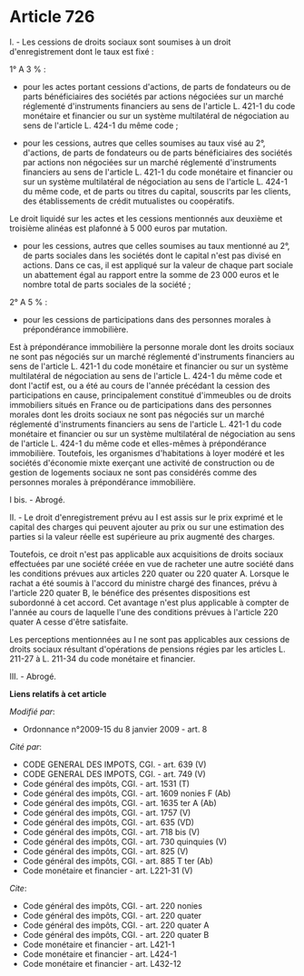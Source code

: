 # Article 726

I. - Les cessions de droits sociaux sont soumises à un droit d'enregistrement dont le taux est fixé :

1° A 3 % :

- pour les actes portant cessions d'actions, de parts de fondateurs ou de parts bénéficiaires des sociétés par actions
négociées sur un marché réglementé d'instruments financiers au sens de l'article L. 421-1 du code monétaire et financier ou
sur un système multilatéral de négociation au sens de l'article L. 424-1 du même code ;

- pour les cessions, autres que celles soumises au taux visé au 2°, d'actions, de parts de fondateurs ou de parts
bénéficiaires des sociétés par actions non négociées sur un marché réglementé d'instruments financiers au sens de l'article
L. 421-1 du code monétaire et financier ou sur un système multilatéral de négociation au sens de l'article L. 424-1 du même
code, et de parts ou titres du capital, souscrits par les clients, des établissements de crédit mutualistes ou coopératifs.

Le droit liquidé sur les actes et les cessions mentionnés aux deuxième et troisième alinéas est plafonné à 5 000 euros par
mutation.

- pour les cessions, autres que celles soumises au taux mentionné au 2°, de parts sociales dans les sociétés dont le capital
n'est pas divisé en actions. Dans ce cas, il est appliqué sur la valeur de chaque part sociale un abattement égal au rapport
entre la somme de 23 000 euros et le nombre total de parts sociales de la société ;

2° A 5 % :

- pour les cessions de participations dans des personnes morales à prépondérance immobilière.

Est à prépondérance immobilière la personne morale dont les droits sociaux ne sont pas négociés sur un marché réglementé
d'instruments financiers au sens de l'article L. 421-1 du code monétaire et financier ou sur un système multilatéral de
négociation au sens de l'article L. 424-1 du même code et dont l'actif est, ou a été au cours de l'année précédant la cession
des participations en cause, principalement constitué d'immeubles ou de droits immobiliers situés en France ou de
participations dans des personnes morales dont les droits sociaux ne sont pas négociés sur un marché réglementé d'instruments
financiers au sens de l'article L. 421-1 du code monétaire et financier ou sur un système multilatéral de négociation au sens
de l'article L. 424-1 du même code et elles-mêmes à prépondérance immobilière. Toutefois, les organismes d'habitations à
loyer modéré et les sociétés d'économie mixte exerçant une activité de construction ou de gestion de logements sociaux ne
sont pas considérés comme des personnes morales à prépondérance immobilière.

I bis. - Abrogé.

II. - Le droit d'enregistrement prévu au I est assis sur le prix exprimé et le capital des charges qui peuvent ajouter au
prix ou sur une estimation des parties si la valeur réelle est supérieure au prix augmenté des charges.

Toutefois, ce droit n'est pas applicable aux acquisitions de droits sociaux effectuées par une société créée en vue de
racheter une autre société dans les conditions prévues aux articles 220 quater ou 220 quater A. Lorsque le rachat a été
soumis à l'accord du ministre chargé des finances, prévu à l'article 220 quater B, le bénéfice des présentes dispositions est
subordonné à cet accord. Cet avantage n'est plus applicable à compter de l'année au cours de laquelle l'une des conditions
prévues à l'article 220 quater A cesse d'être satisfaite.

Les perceptions mentionnées au I ne sont pas applicables aux cessions de droits sociaux résultant d'opérations de pensions
régies par les articles L. 211-27 à L. 211-34 du code monétaire et financier.

III. - Abrogé.

**Liens relatifs à cet article**

_Modifié par_:

  - Ordonnance n°2009-15 du 8 janvier 2009 - art. 8

_Cité par_:

  - CODE GENERAL DES IMPOTS, CGI. - art. 639 (V)
  - CODE GENERAL DES IMPOTS, CGI. - art. 749 (V)
  - Code général des impôts, CGI. - art. 1531 (T)
  - Code général des impôts, CGI. - art. 1609 nonies F (Ab)
  - Code général des impôts, CGI. - art. 1635 ter A (Ab)
  - Code général des impôts, CGI. - art. 1757 (V)
  - Code général des impôts, CGI. - art. 635 (VD)
  - Code général des impôts, CGI. - art. 718 bis (V)
  - Code général des impôts, CGI. - art. 730 quinquies (V)
  - Code général des impôts, CGI. - art. 825 (V)
  - Code général des impôts, CGI. - art. 885 T ter (Ab)
  - Code monétaire et financier - art. L221-31 (V)

_Cite_:

  - Code général des impôts, CGI. - art. 220 nonies
  - Code général des impôts, CGI. - art. 220 quater
  - Code général des impôts, CGI. - art. 220 quater A
  - Code général des impôts, CGI. - art. 220 quater B
  - Code monétaire et financier - art. L421-1
  - Code monétaire et financier - art. L424-1
  - Code monétaire et financier - art. L432-12
